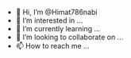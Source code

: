- 👋 Hi, I’m @Himat786nabi
- 👀 I’m interested in ...
- 🌱 I’m currently learning ...
- 💞️ I’m looking to collaborate on ...
- 📫 How to reach me ...

<!---
Himat786nabi/Himat786nabi is a ✨ special ✨ repository because its `README.md` (this file) appears on your GitHub profile.
You can click the Preview link to take a look at your changes.
--->
